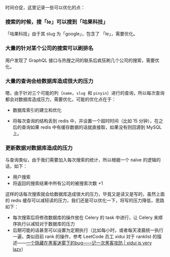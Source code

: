 时间仓促，这里记录一些可以优化的点：

### 搜索的时候，搜「le」可以搜到「咕果科技」

「咕果科技」由于其 slug 为「google」，包含了 「le」，需要优化。

### 大量的针对某个公司的搜索可以刷排名

用户发现了 GraphQL 接口与热搜之间的联系后疯狂刷几个公司的搜索，需要优化。

### 大量的查询会给数据库造成很大的压力

嗯，由于针对三个可能的列（`name`，`slug `和 `pinyin`）进行的查询，所以每次查询都会对数据库造成压力，需要优化，可能的优化点在于：

* 数据库索引的建立和优化

* 将每次查询的结构丢到 redis 中，并设置一个超时时间（比如 15 分钟），在之后的查询如果 redis 中有缓存数据的话就直接取，如果没有则回源到 MySQL 上。

### 更新数据对数据库造成的压力

与查询类似，由于我们需要加入每次搜索的统计，所以根据一个 naïve 的逻辑的话，如下：

* 用户搜索
* 将返回的搜索结果中所有公司的被搜索次数 +1

这样的话每次搜索就会给数据库造成很大的压力，毕竟又是读又是写的，虽然上面的 redis 缓存可以减轻读的压力，我们还是可以优化一下，将写的压力降低，思路如下：

* 每次搜索后将修改数据库的操作放在 Celery 的 task 中进行，让 Celery 来顺序执行以减轻对于数据库的压力
* 后期可能的话甚至可以设置为定期执行（比如每小时，或者每天凌晨统一执行一遍，类似目前 rank 的操作，参考 LeetCode 员工 xidui 对于 ranklist 的描述——[一个隐藏在黑客迷雾下的bug——记一次黑客攻防 | xidui is very lazy](https://xidui.github.io/2017/03/29/%E4%B8%80%E4%B8%AA%E8%97%8F%E5%8C%BF%E5%9C%A8%E9%BB%91%E5%AE%A2%E8%BF%B7%E9%9B%BE%E4%B8%8B%E7%9A%84bug/)）